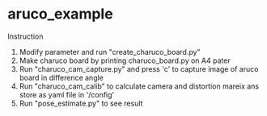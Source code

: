 # aruco_example
Instruction
1. Modify parameter and run "create_charuco_board.py"
2. Make charuco board by printing charuco_board.py on A4 pater
3. Run "charuco_cam_capture.py" and press 'c' to capture image of aruco board in difference angle
4. Run "charuco_cam_calib" to calculate camera and distortion mareix ans store as yaml file in '/config'
5. Run "pose_estimate.py" to see result
